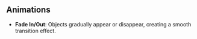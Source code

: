 ## Animations

- **Fade In/Out**: Objects gradually appear or disappear, creating a smooth transition effect.
